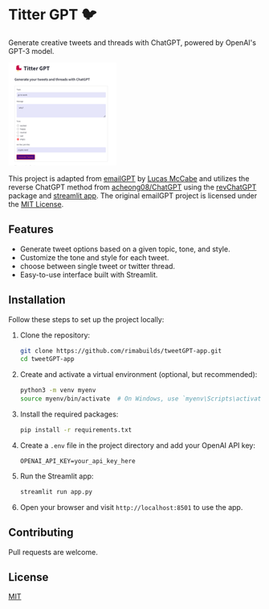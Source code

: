 
# Titter GPT 🐦 

Generate creative tweets and threads with ChatGPT, powered by OpenAI's GPT-3 model.

![Titter GPT Screenshot](screenshot-input.png)

This project is adapted from [emailGPT](https://github.com/lucasmccabe/emailGPT) by [Lucas McCabe](https://github.com/lucasmccabe) and utilizes the reverse ChatGPT method from [acheong08/ChatGPT](https://github.com/acheong08/ChatGPT) using the [revChatGPT](https://pypi.org/project/revChatGPT/) package and [streamlit app](https://streamlit.io/). The original emailGPT project is licensed under the [MIT License](https://github.com/lucasmccabe/emailGPT/blob/main/LICENSE).

## Features

- Generate tweet options based on a given topic, tone, and style.
- Customize the tone and style for each tweet.
- choose between single tweet or twitter thread.
- Easy-to-use interface built with Streamlit.

## Installation

Follow these steps to set up the project locally:

1. Clone the repository:

   ```bash
   git clone https://github.com/rimabuilds/tweetGPT-app.git
   cd tweetGPT-app
   ```

2. Create and activate a virtual environment (optional, but recommended):

   ```bash
   python3 -m venv myenv
   source myenv/bin/activate  # On Windows, use `myenv\Scripts\activate`
   ```

3. Install the required packages:

   ```bash
   pip install -r requirements.txt
   ```

4. Create a `.env` file in the project directory and add your OpenAI API key:

   ```
   OPENAI_API_KEY=your_api_key_here
   ```

5. Run the Streamlit app:

   ```bash
   streamlit run app.py
   ```

6. Open your browser and visit `http://localhost:8501` to use the app.

## Contributing

Pull requests are welcome.

## License

[MIT](https://choosealicense.com/licenses/mit/)
